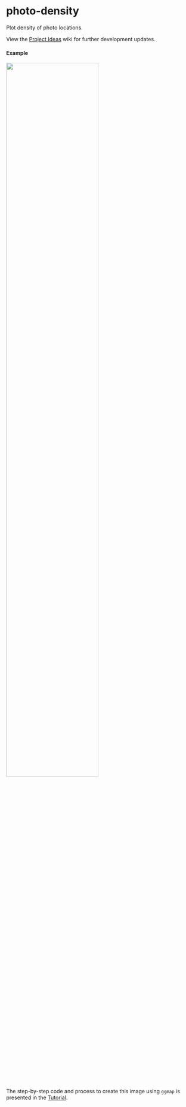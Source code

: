 # photo-density
Plot density of photo locations.

View the [Project Ideas](https://github.com/pdil/photo-density/wiki/Project-Ideas) wiki for further development updates.


#### Example
<img src="http://pdil.github.io/images/sw_us_density.png" width="70%">

The step-by-step code and process to create this image using ```ggmap``` is presented in the [Tutorial](https://github.com/pdil/photo-density/wiki/Tutorial).
